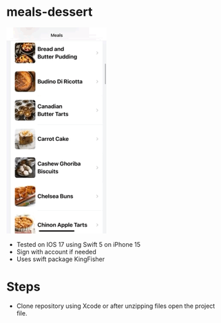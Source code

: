 # meals-dessert
![demo](./demo.gif)
* Tested on IOS 17 using Swift 5 on iPhone 15
* Sign with account if needed
* Uses swift package KingFisher
# Steps
* Clone repository using Xcode or after unzipping files open the project file.
